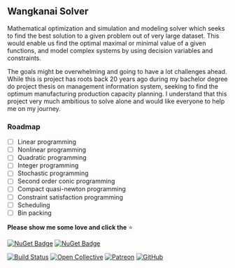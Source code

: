 ## Wangkanai Solver

Mathematical optimization and simulation and modeling solver which seeks to find the best solution to a given problem out of very large dataset. This would enable us find the optimal maximal or minimal value of a given functions, and model complex systems by using decision variables and constraints.

The goals might be overwhelming and going to have a lot challenges ahead. While this is project has roots back 20 years ago during my bachelor degree do project thesis on management information system, seeking to find the optimum manufacturing production capacity planning. I understand that this project very much ambitious to solve alone and would like everyone to help me on my journey.

### Roadmap

- [ ] Linear programming
- [ ] Nonlinear programming
- [ ] Quadratic programming
- [ ] Integer programming
- [ ] Stochastic programming
- [ ] Second order conic programming
- [ ] Compact quasi-newton programming
- [ ] Constraint satisfaction programming
- [ ] Scheduling
- [ ] Bin packing

**Please show me some love and click the** :star:

[![NuGet Badge](https://buildstats.info/nuget/wangkanai.solver)](https://www.nuget.org/packages/wangkanai.solver)
[![NuGet Badge](https://buildstats.info/nuget/wangkanai.solver?includePreReleases=true)](https://www.nuget.org/packages/wangkanai.solver)

[![Build Status](https://dev.azure.com/wangkanai/GitHub/_apis/build/status/wangkanai?branchName=main)](https://dev.azure.com/wangkanai/GitHub/_build/latest?definitionId=20&branchName=main)
[![Open Collective](https://img.shields.io/badge/open%20collective-support%20me-3385FF.svg)](https://opencollective.com/wangkanai)
[![Patreon](https://img.shields.io/badge/patreon-support%20me-d9643a.svg)](https://www.patreon.com/wangkanai)
[![GitHub](https://img.shields.io/github/license/wangkanai/wangkanai)](https://github.com/wangkanai/wangkanai/blob/main/LICENSE)

